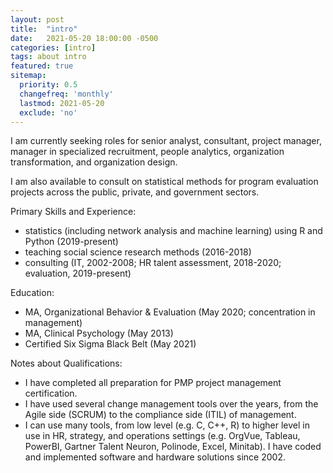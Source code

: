 ```yaml
---
layout: post
title:  "intro"
date:   2021-05-20 18:00:00 -0500
categories: [intro]
tags: about intro
featured: true
sitemap:
  priority: 0.5
  changefreq: 'monthly'
  lastmod: 2021-05-20
  exclude: 'no'
---
```


I am currently seeking roles for senior analyst, consultant, project manager, manager in specialized recruitment, people analytics, organization transformation, and organization design.

I am also available to consult on statistical methods for program evaluation projects across the public, private, and government sectors.

Primary Skills and Experience:
- statistics (including network analysis and machine learning) using R and Python (2019-present)
- teaching social science research methods (2016-2018)
- consulting (IT, 2002-2008; HR talent assessment, 2018-2020; evaluation, 2019-present)

Education:
- MA, Organizational Behavior & Evaluation (May 2020; concentration in management)
- MA, Clinical Psychology (May 2013)
- Certified Six Sigma Black Belt (May 2021)

Notes about Qualifications:
- I have completed all preparation for PMP project management certification.
- I have used several change management tools over the years, from the Agile side (SCRUM) to the compliance side (ITIL) of management.
- I can use many tools, from low level (e.g. C, C++, R) to higher level in use in HR, strategy, and operations settings (e.g. OrgVue, Tableau, PowerBI, Gartner Talent Neuron, Polinode, Excel, Minitab). I have coded and implemented software and hardware solutions since 2002.
